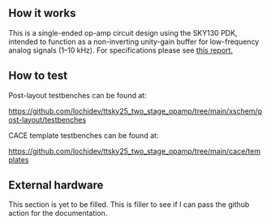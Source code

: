 <!---

This file is used to generate your project datasheet. Please fill in the information below and delete any unused
sections.

You can also include images in this folder and reference them in the markdown. Each image must be less than
512 kb in size, and the combined size of all images must be less than 1 MB.
-->

## How it works
This is a single-ended op-amp circuit design using the SKY130 PDK, intended to function as a non-inverting unity-gain buffer for low-frequency analog signals (1–10 kHz).
For specifications please see [this report.](https://github.com/lochidev/ttsky25_two_stage_opamp/blob/main/docs/Report%20On%20Design%20Task.pdf)

## How to test

Post-layout testbenches can be found at:

https://github.com/lochidev/ttsky25_two_stage_opamp/tree/main/xschem/post-layout/testbenches

CACE template testbenches can be found at:

https://github.com/lochidev/ttsky25_two_stage_opamp/tree/main/cace/templates

## External hardware

This section is yet to be filled. This is filler to see if I can pass the github action for the documentation.
